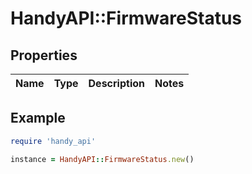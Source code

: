 # HandyAPI::FirmwareStatus

## Properties

| Name | Type | Description | Notes |
| ---- | ---- | ----------- | ----- |

## Example

```ruby
require 'handy_api'

instance = HandyAPI::FirmwareStatus.new()
```

